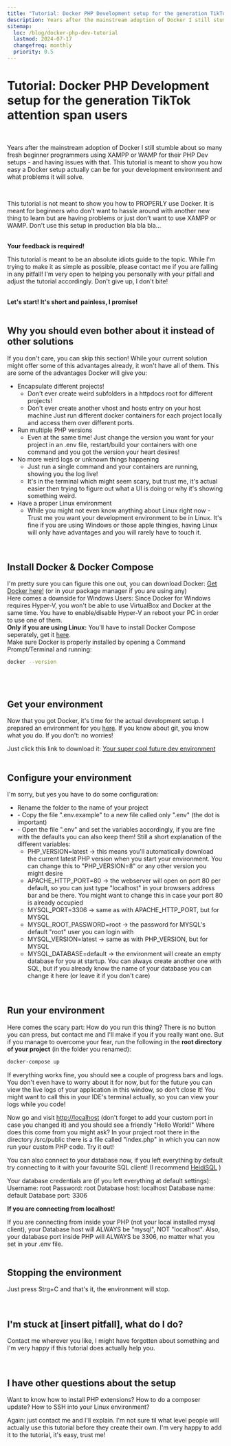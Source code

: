 ```yaml
---
title: "Tutorial: Docker PHP Development setup for the generation TikTok attention span users"
description: Years after the mainstream adoption of Docker I still stumble about so many fresh beginner programmers using XAMPP or WAMP for their PHP Dev setups - and having issues with that. This tutorial is meant to show you how easy a Docker setup actually can be for your development environment and what problems it will solve.
sitemap:
  loc: /blog/docker-php-dev-tutorial
  lastmod: 2024-07-17
  changefreq: monthly
  priority: 0.5
---
```


# Tutorial: Docker PHP Development setup for the generation TikTok attention span users

<br>
<p>Years after the mainstream adoption of Docker I still stumble about so many fresh beginner programmers using XAMPP or WAMP for their PHP Dev setups - and having issues with that. This tutorial is meant to show you how easy a Docker setup actually can be for your development environment and what problems it will solve.</p>
<br>
<p>This tutorial is not meant to show you how to PROPERLY use Docker. It is meant for beginners who don't want to hassle around with another new thing to learn but are having problems or just don't want to use XAMPP or WAMP. Don't use this setup in production bla bla bla...</p>
<br>
<b>Your feedback is required!</b><br> 
<p>This tutorial is meant to be an absolute idiots guide to the topic. While I'm trying to make it as simple as possible, please contact me if you are falling in any pitfall! I'm very open to helping you personally with your pitfall and adjust the tutorial accordingly. Don't give up, I don't bite!</p>
<br>
<b>Let's start! It's short and painless, I promise!</b>
<br><br>

## Why you should even bother about it instead of other solutions

<p>
If you don't care, you can skip this section!
While your current solution might offer some of this advantages already, it won't have all of them. This are some of the advantages Docker will give you:
<ul>
  <li>
    Encapsulate different projects!
    <ul>
      <li>Don't ever create weird subfolders in a httpdocs root for different projects!</li>
      <li>Don't ever create another vhost and hosts entry on your host machine Just run different docker containers for each project locally and access them over different ports.</li>
    </ul>
  </li>
  <li>
    Run multiple PHP versions
    <ul>
      <li>Even at the same time! Just change the version you want for your project in an .env file, restart/build your containers with one command and you got the version your heart desires!</li>
    </ul>
  </li>
    
<li>
  No more weird logs or unknown things happening
  <ul>
    <li>Just run a single command and your containers are running, showing you the log live!</li>
    <li>It's in the terminal which might seem scary, but trust me, it's actual easier then trying to figure out what a UI is doing or why it's showing something weird.</li>
  </ul>
</li>
    
<li>
  Have a proper Linux environment
  <ul>
    <li>While you might not even know anything about Linux right now - Trust me you want your development environment to be in Linux. It's fine if you are using Windows or those apple thingies, having Linux will only have   advantages and you will rarely have to touch it.</li>
  </ul>
</li>
    
</ul>
</p>
<br>

## Install Docker & Docker Compose

<p>
I'm pretty sure you can figure this one out, you can download Docker:
<a href="https://docs.docker.com/get-docker/" target="_blank">Get Docker here!</a>
(or in your package manager if you are using any)
<br>
Here comes a downside for Windows Users: Since Docker for Windows requires Hyper-V, you won't be able to use VirtualBox and Docker at the same time. You have to enable/disable Hyper-V an reboot your PC in order to use one of them. 
<br>
<b>Only if you are using Linux:</b> You'll have to install Docker Compose seperately, get it <a href="https://docs.docker.com/compose/install/" target="_blank">here</a>.
<br>
Make sure Docker is properly installed by opening a Command Prompt/Terminal and running:

```bash
docker --version
```

<br><br>

</p>

## Get your environment

<p>
Now that you got Docker, it's time for the actual development setup.
I prepared an environment for you <a href="https://github.com/wug-ge/php-apache-mariadb-project-base" target="_blank">here</a>.
If you know about git, you know what you do. If you don't: no worries!

Just click this link to download it: <a href="https://github.com/wug-ge/php-apache-mariadb-project-base/archive/refs/heads/main.zip" target="_blank">Your super cool future dev environment</a>
<br><br>

</p>

## Configure your environment

<p>
I'm sorry, but yes you have to do some configuration:
<ul>
<li>Rename the folder to the name of your project</li>
<li>- Copy the file ".env.example" to a new file called only ".env" (the dot is important)</li>
<li>- Open the file ".env" and set the variables accordingly, if you are fine with the defaults you can also keep them! Still a short explanation of the different variables:
<ul>
    <li>PHP_VERSION=latest -> this means you'll automatically download the current latest PHP version when you start your environment. You can change this to "PHP_VERSION=8" or any other version you might desire</li>
    <li>APACHE_HTTP_PORT=80 -> the webserver will open on port 80 per default, so you can just type "localhost" in your browsers address bar and be there. You might want to change this in case your port 80 is already occupied</li>
    <li>MYSQL_PORT=3306 -> same as with APACHE_HTTP_PORT, but for MYSQL</li>
    <li>MYSQL_ROOT_PASSWORD=root -> the password for MYSQL's default "root" user you can login with</li>
    <li>MYSQL_VERSION=latest -> same as with PHP_VERSION, but for MYSQL</li>
    <li>MYSQL_DATABASE=default -> the environment will create an empty database for you at startup. You can always create another one with SQL, but if you already know the name of your database you can change it here (or leave it if you don't care)</li>
    </ul>
    </li>
    </ul>
</p>

<br>

## Run your environment

<p>
Here comes the scary part: How do you run this thing?
There is no button you can press, but contact me and I'll make if you if you really want one. But if you manage to overcome your fear, run the following in the <b>root directory of your project</b> (in the folder you renamed):

```bash
docker-compose up
```

If everything works fine, you should see a couple of progress bars and logs. You don't even have to worry about it for now, but for the future you can view the live logs of your application in this window, so don't close it! You might want to call this in your IDE's terminal actually, so you can view your logs while you code!

Now go and visit <a href="http://localhost" target="_blank">http://localhost</a> (don't forget to add your custom port in case you changed it) and you should see a friendly "Hello World!"
Where does this come from you might ask?
In your project root there in the directory /src/public there is a file called "index.php" in which you can now run your custom PHP code. Try it out!

You can also connect to your database now, if you left everything by default try connecting to it with your favourite SQL client! (I recommend <a href="https://www.heidisql.com/" target="_blank">HeidiSQL</a> )

Your database credentials are (if you left everything at default settings):
Username: root
Password: root
Database host: localhost
Database name: default
Database port: 3306

<b>If you are connecting from localhost!</b>

If you are connecting from inside your PHP (not your local installed mysql client), your Database host will ALWAYS be "mysql", NOT "localhost".
Also, your database port inside PHP will ALWAYS be 3306, no matter what you set in your .env file.
<br><br>

</p>

## Stopping the environment

<p>
Just press Strg+C and that's it, the environment will stop.
</p>
<br>

## I'm stuck at [insert pitfall], what do I do?

<p>
Contact me wherever you like, I might have forgotten about something and I'm very happy if this tutorial does actually help you.
</p>
<br>

## I have other questions about the setup

<p>
Want to know how to install PHP extensions? How to do a composer update?
How to SSH into your Linux environment?

Again: just contact me and I'll explain. I'm not sure til what level people will actually use this tutorial before they create their own.
I'm very happy to add it to the tutorial, it's easy, trust me!

</p>
